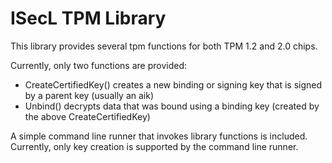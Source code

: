 # ISecL TPM Library

This library provides several tpm functions for both TPM 1.2 and 2.0 chips.

Currently, only two functions are provided: 
 - CreateCertifiedKey() creates a new binding or signing key that is signed by a parent key (usually an aik)
 - Unbind() decrypts data that was bound using a binding key (created by the above CreateCertifiedKey)
 
A simple command line runner that invokes library functions is included. Currently, only key creation is supported by the command line runner.